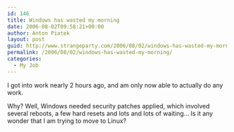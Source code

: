 ```yaml
---
id: 146
title: Windows has wasted my morning
date: 2006-08-02T09:58:21+00:00
author: Anton Piatek
layout: post
guid: http://www.strangeparty.com/2006/08/02/windows-has-wasted-my-morning/
permalink: /2006/08/02/windows-has-wasted-my-morning/
categories:
  - My Job
---
```

I got into work nearly 2 hours ago, and am only now able to actually do any work.

Why? Well, Windows needed security patches applied, which involved several reboots, a few hard resets and lots and lots of waiting&#8230; Is it any wonder that I am trying to move to Linux?